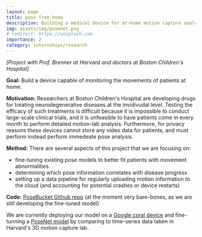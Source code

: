 ```yaml
---
layout: page
title: pose from home
description: Building a medical device for at-home motion capture analysis to track neurodegenerative diseases (Brenner Lab)
img: assets/img/posenet.png
# redirect: https://unsplash.com
importance: 2
category: internships/research
---
```

*[Project with Prof. Brenner at Harvard and doctors at Boston Children's Hospital]*

**Goal:** Build a device capable of monitoring the movements of patients at home.

**Motivation:** Researchers at Boston Children's Hospital are developing drugs for treating neurodegenerative diseases at the invidivudal level. Testing the efficacy of such treatments is difficult because it is impossible to conduct large-scale clinical trials, and it is unfeasible to have patients come in every month to perform detailed motion-lab analysis. Furthermore, for privacy reasons these devices cannot store any video data for patients, and must perform instead perform immedeate pose analysis.

**Method:** There are several aspects of this project that we are focusing on:
- fine-tuning existing pose models to better fit patients with movement abnormalities
- determining which pose information correlates with disease progress
- setting up a data pipeline for regularly uploading motion information to the cloud (and accounting for potential crashes or device restarts)

**Code:** <a href="https://github.com/ilonadem/posebucket">PoseBucket Github repo</a> (at the moment very bare-bones, as we are still developing the fine-tuned model)

We are currently deploying our model on a  <a href="https://coral.ai/">Google coral device</a> and fine-tunning a <a href="https://github.com/ilonadem/project-posenet">PoseNet model</a> by comparing to time-series data taken in Harvard's 3D motion capture lab. 